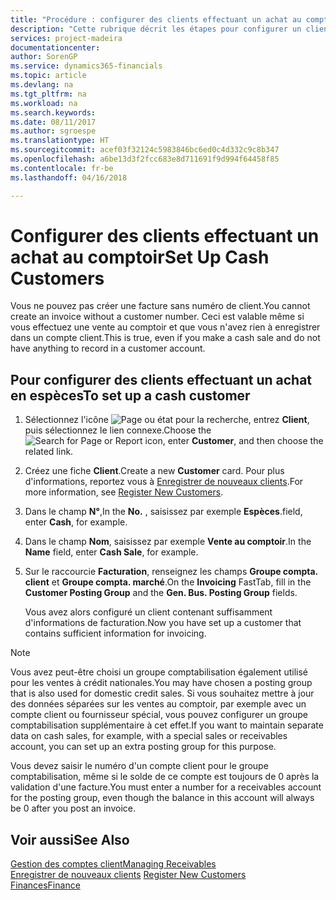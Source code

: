 ```yaml
---
title: "Procédure : configurer des clients effectuant un achat au comptoir | Microsoft Docs"
description: "Cette rubrique décrit les étapes pour configurer un client qui paie en espèces."
services: project-madeira
documentationcenter: 
author: SorenGP
ms.service: dynamics365-financials
ms.topic: article
ms.devlang: na
ms.tgt_pltfrm: na
ms.workload: na
ms.search.keywords: 
ms.date: 08/11/2017
ms.author: sgroespe
ms.translationtype: HT
ms.sourcegitcommit: acef03f32124c5983846bc6ed0c4d332c9c8b347
ms.openlocfilehash: a6be13d3f2fcc683e8d711691f9d994f64458f85
ms.contentlocale: fr-be
ms.lasthandoff: 04/16/2018

---
```

# <a name="set-up-cash-customers"></a><span data-ttu-id="82b2b-103">Configurer des clients effectuant un achat au comptoir</span><span class="sxs-lookup"><span data-stu-id="82b2b-103">Set Up Cash Customers</span></span>
<span data-ttu-id="82b2b-104">Vous ne pouvez pas créer une facture sans numéro de client.</span><span class="sxs-lookup"><span data-stu-id="82b2b-104">You cannot create an invoice without a customer number.</span></span> <span data-ttu-id="82b2b-105">Ceci est valable même si vous effectuez une vente au comptoir et que vous n'avez rien à enregistrer dans un compte client.</span><span class="sxs-lookup"><span data-stu-id="82b2b-105">This is true, even if you make a cash sale and do not have anything to record in a customer account.</span></span>  

## <a name="to-set-up-a-cash-customer"></a><span data-ttu-id="82b2b-106">Pour configurer des clients effectuant un achat en espèces</span><span class="sxs-lookup"><span data-stu-id="82b2b-106">To set up a cash customer</span></span>  
1. <span data-ttu-id="82b2b-107">Sélectionnez l'icône ![Page ou état pour la recherche](media/ui-search/search_small.png "icône Page ou état pour la recherche"), entrez **Client**, puis sélectionnez le lien connexe.</span><span class="sxs-lookup"><span data-stu-id="82b2b-107">Choose the ![Search for Page or Report](media/ui-search/search_small.png "Search for Page or Report icon") icon, enter **Customer**, and then choose the related link.</span></span>  
2. <span data-ttu-id="82b2b-108">Créez une fiche **Client**.</span><span class="sxs-lookup"><span data-stu-id="82b2b-108">Create a new **Customer** card.</span></span> <span data-ttu-id="82b2b-109">Pour plus d'informations, reportez vous à [Enregistrer de nouveaux clients](sales-how-register-new-customers.md).</span><span class="sxs-lookup"><span data-stu-id="82b2b-109">For more information, see [Register New Customers](sales-how-register-new-customers.md).</span></span>
3. <span data-ttu-id="82b2b-110">Dans le champ **N°**,</span><span class="sxs-lookup"><span data-stu-id="82b2b-110">In the **No.**</span></span> <span data-ttu-id="82b2b-111">, saisissez par exemple **Espèces**.</span><span class="sxs-lookup"><span data-stu-id="82b2b-111">field, enter **Cash**, for example.</span></span>  
4. <span data-ttu-id="82b2b-112">Dans le champ **Nom**, saisissez par exemple **Vente au comptoir**.</span><span class="sxs-lookup"><span data-stu-id="82b2b-112">In the **Name** field, enter **Cash Sale**, for example.</span></span>  
5. <span data-ttu-id="82b2b-113">Sur le raccourcie **Facturation**, renseignez les champs **Groupe compta. client** et **Groupe compta. marché**.</span><span class="sxs-lookup"><span data-stu-id="82b2b-113">On the **Invoicing** FastTab, fill in the **Customer Posting Group** and the **Gen. Bus. Posting Group** fields.</span></span>  

   <span data-ttu-id="82b2b-114">Vous avez alors configuré un client contenant suffisamment d'informations de facturation.</span><span class="sxs-lookup"><span data-stu-id="82b2b-114">Now you have set up a customer that contains sufficient information for invoicing.</span></span>  

> [!NOTE]  
>  <span data-ttu-id="82b2b-115">Vous avez peut-être choisi un groupe comptabilisation également utilisé pour les ventes à crédit nationales.</span><span class="sxs-lookup"><span data-stu-id="82b2b-115">You may have chosen a posting group that is also used for domestic credit sales.</span></span> <span data-ttu-id="82b2b-116">Si vous souhaitez mettre à jour des données séparées sur les ventes au comptoir, par exemple avec un compte client ou fournisseur spécial, vous pouvez configurer un groupe comptabilisation supplémentaire à cet effet.</span><span class="sxs-lookup"><span data-stu-id="82b2b-116">If you want to maintain separate data on cash sales, for example, with a special sales or receivables account, you can set up an extra posting group for this purpose.</span></span>  
>   
>  <span data-ttu-id="82b2b-117">Vous devez saisir le numéro d'un compte client pour le groupe comptabilisation, même si le solde de ce compte est toujours de 0 après la validation d'une facture.</span><span class="sxs-lookup"><span data-stu-id="82b2b-117">You must enter a number for a receivables account for the posting group, even though the balance in this account will always be 0 after you post an invoice.</span></span>  

## <a name="see-also"></a><span data-ttu-id="82b2b-118">Voir aussi</span><span class="sxs-lookup"><span data-stu-id="82b2b-118">See Also</span></span>
[<span data-ttu-id="82b2b-119">Gestion des comptes client</span><span class="sxs-lookup"><span data-stu-id="82b2b-119">Managing Receivables</span></span>](receivables-manage-receivables.md)  
<span data-ttu-id="82b2b-120">[Enregistrer de nouveaux clients](sales-how-register-new-customers.md)  </span><span class="sxs-lookup"><span data-stu-id="82b2b-120">[Register New Customers](sales-how-register-new-customers.md)  </span></span>  
[<span data-ttu-id="82b2b-121">Finances</span><span class="sxs-lookup"><span data-stu-id="82b2b-121">Finance</span></span>](finance.md)  


